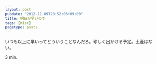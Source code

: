 ```yaml
---
layout: post
pubdate: "2012-11-09T23:52:05+09:00"
title: 明日が早いので
tags: [misc]
pagetype: posts
---
```

いつも以上に早いってどういうことなんだろ。珍しく出かける予定。土産はない。

3 min.
